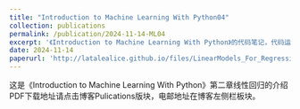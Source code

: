 ```yaml
---
title: "Introduction to Machine Learning With Python04"
collection: publications
permalink: /publication/2024-11-14-ML04
excerpt: '《Introduction to Machine Learning With Python》的代码笔记，代码运行版本：Python3.12.7、Pycharm2024.2.4(Professional Edition)、Anaconda24.9.2'
date: 2024-11-14
paperurl: 'http://latalealice.github.io/files/LinearModels_For_Regression.pdf'
---
```


这是《Introduction to Machine Learning With Python》第二章线性回归的介绍  
PDF下载地址请点击博客Pulications版块，电邮地址在博客左侧栏板块。

